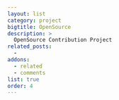 ```yaml
---
layout: list
category: project
bigtitle: OpenSource
description: >
  OpenSource Contribution Project
related_posts:
  -
addons:
  - related
  - comments
list: true
order: 4
---
```

